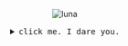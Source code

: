 <p align="center">
    <!-- 
    <img src="https://media.giphy.com/media/KcePHlH8aT5vE519xe/giphy.gif" alt="symbols">
    -->
 <img src="https://media.giphy.com/media/CTcyjVJQMEi2Y/giphy.gif" alt="luna">
</p>

<details>
  <summary align="center"><samp>click me. I dare you.</samp></summary>
  <hr>
  <div style="width:100%;height:0;padding-bottom:100%;position:relative;"><img src="https://giphy.com/embed/xTk9ZOk8WmSKQpFg1W" width="100%" height="100%" style="position:absolute" frameBorder="0" class="giphy-embed" allowFullScreen></img></div><p><a href="https://giphy.com/gifs/cube-matrix-xTk9ZOk8WmSKQpFg1W">via GIPHY</a></p> Hi, i’m <strong>CR0W</strong>. I'm a computer science student based in &#127464&#127487 Prague. <code>Coding</code> and <code>learning</code> is my passion.
  <hr>
  <p align="center">
    Have a nice day. &#127988&#8205&#9760&#65039<br>
    <a href="https://twitter.com/intent/tweet?text=@lvcastrelec%20Heyo,%20I%20come%20from%20github%21%21%20" style="width: 50%"><kbd>hit me up on twitter</kbd></a> <a href="https://www.instagram.com/lvcastrelec/"><kbd>stalk me on ig</kbd></a>
   </p>
</details>
